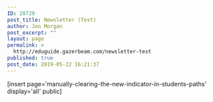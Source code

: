 ```yaml
---
ID: 28729
post_title: Newsletter (Test)
author: Jon Morgan
post_excerpt: ""
layout: page
permalink: >
  http://eduguide.gazerbeam.com/newsletter-test
published: true
post_date: 2019-05-22 16:21:37
---
```

[insert page='manually-clearing-the-new-indicator-in-students-paths' display='all' public]